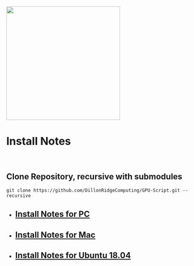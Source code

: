 <br>
<br>
<img src="images/GPUscript.png" width="300">
<br>

# **Install Notes** <br><br>

## Clone Repository, recursive with submodules

`git clone https://github.com/DillonRidgeComputing/GPU-Script.git --recursive`


* ## [Install Notes for PC](Install_Notes_PC.md)
* ## [Install Notes for Mac](Install_Notes_Mac.md)
* ## [Install Notes for Ubuntu 18.04](Install_Notes_Ubuntu.md)